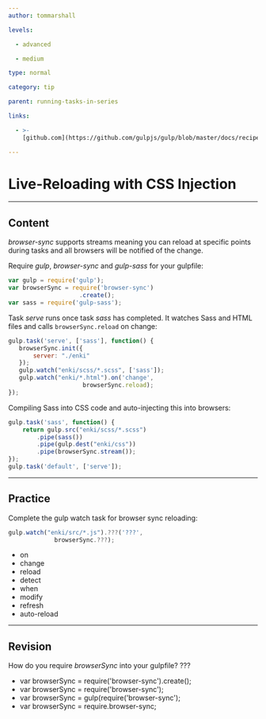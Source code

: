 ```yaml
---
author: tommarshall

levels:

  - advanced

  - medium

type: normal

category: tip

parent: running-tasks-in-series

links:

  - >-
    [github.com](https://github.com/gulpjs/gulp/blob/master/docs/recipes/server-with-livereload-and-css-injection.md){website}

---
```


# Live-Reloading with CSS Injection

---

## Content

_browser-sync_ supports streams meaning you can reload at specific points during tasks and all browsers will be notified of the change.

Require _gulp_, _browser-sync_ and _gulp-sass_ for your gulpfile:

```javaScript
var gulp = require('gulp');
var browserSync = require('browser-sync')
                    .create();
var sass = require('gulp-sass');
```

Task _serve_ runs once task _sass_ has completed. It watches Sass and HTML files and calls `browserSync.reload` on change:

```javaScript
gulp.task('serve', ['sass'], function() {
   browserSync.init({
       server: "./enki"
   });
   gulp.watch("enki/scss/*.scss", ['sass']);
   gulp.watch("enki/*.html").on('change',
                     browserSync.reload);
});
```

Compiling Sass into CSS code and auto-injecting this into browsers:

```javaScript
gulp.task('sass', function() {
    return gulp.src("enki/scss/*.scss")
        .pipe(sass())
        .pipe(gulp.dest("enki/css"))
        .pipe(browserSync.stream());
});
gulp.task('default', ['serve']);
```

---

## Practice

Complete the gulp watch task for browser sync reloading:

```javascript
gulp.watch("enki/src/*.js").???('???',
             browserSync.???);
```

- on
- change
- reload
- detect
- when
- modify
- refresh
- auto-reload

---

## Revision

How do you require _browserSync_ into your gulpfile?
???

- var browserSync = require('browser-sync').create();
- var browserSync = require('browser-sync');
- var browserSync = gulp(require('browser-sync');
- var browserSync = require.browser-sync;
